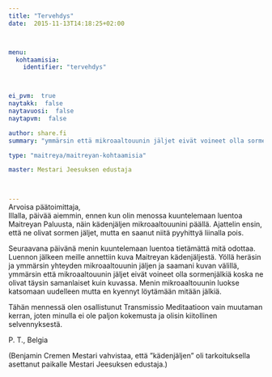 ```yaml
---
title: "Tervehdys"
date:  2015-11-13T14:18:25+02:00



menu:
  kohtaamisia:
    identifier: "tervehdys"



ei_pvm:  true
naytakk:  false
naytavuosi:  false
naytapvm:  false

author: share.fi
summary: "ymmärsin että mikroaaltouunin jäljet eivät voineet olla sormenjälkiä koska ne olivat täysin samanlaiset kuin kuvassa. Menin mikroaaltouunin luokse katsomaan uudelleen mutta en kyennyt löytämään mitään jälkiä."

type: "maitreya/maitreyan-kohtaamisia"

master: Mestari Jeesuksen edustaja


 
---
```

<p style="margin-top:-15px;">Arvoisa päätoimittaja,<br>
Illalla, päivää aiemmin, ennen kun olin menossa kuuntelemaan luentoa Maitreyan Paluusta, näin kädenjäljen mikroaaltouunini päällä. Ajattelin ensin, että ne olivat sormen jäljet, mutta en saanut niitä pyyhittyä liinalla pois.</p>
<p>Seuraavana päivänä menin kuuntelemaan luentoa tietämättä mitä odottaa. Luennon jälkeen meille annettiin kuva Maitreyan kädenjäljestä. Yöllä heräsin ja ymmärsin yhteyden mikroaaltouunin jäljen ja saamani kuvan välillä, ymmärsin että mikroaaltouunin jäljet eivät voineet olla sormenjälkiä koska ne olivat täysin samanlaiset kuin kuvassa. Menin mikroaaltouunin luokse katsomaan uudelleen mutta en kyennyt löytämään mitään jälkiä.</p>
<p>Tähän mennessä olen osallistunut Transmissio Meditaatioon vain muutaman kerran, joten minulla ei ole paljon kokemusta ja olisin kiitollinen selvennyksestä.</p>
<p>P. T., Belgia</p>
<p>(Benjamin Cremen Mestari vahvistaa, että ”kädenjäljen” oli tarkoituksella asettanut paikalle Mestari Jeesuksen edustaja.)</p>